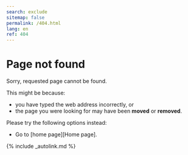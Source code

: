 ```yaml
---
search: exclude
sitemap: false
permalink: /404.html
lang: en
ref: 404
---
```


# Page not found

Sorry, requested page cannot be found.

This might be because:
- you have typed the web address incorrectly, or
- the page you were looking for may have been __moved__ or **removed**.

Please try the following options instead:
- Go to [home page][Home page].

[comment]: <> (Use search option to see if the page is available elsewhere)

{% include _autolink.md %}

